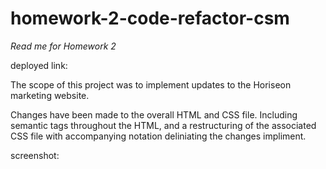 # homework-2-code-refactor-csm

*Read me for Homework 2*

deployed link:

The scope of this project was to implement updates to the Horiseon marketing website. 

Changes have been made to the overall HTML and CSS file. Including semantic tags throughout the HTML, and a restructuring of the associated CSS file with accompanying notation deliniating the changes impliment.

screenshot: